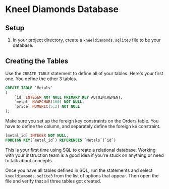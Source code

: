 # Kneel Diamonds Database

## Setup

1. In your project directory, create a `kneeldiamonds.sqlite3` file to be your database.

## Creating the Tables

Use the `CREATE TABLE` statement to define all of your tables. Here's your first one. You define the other 3 tables.

```sql
CREATE TABLE `Metals`
(
    `id` INTEGER NOT NULL PRIMARY KEY AUTOINCREMENT,
    `metal` NVARCHAR(160) NOT NULL,
    `price` NUMERIC(5,2) NOT NULL
);
```

Make sure you set up the foreign key constraints on the Orders table. You have to define the column, and separately define the foreign ke constraint.

```sql
[metal_id] INTEGER NOT NULL,
FOREIGN KEY(`metal_id`) REFERENCES `Metals`(`id`)
```

This is your first time using SQL to create a relational database. Working with your instruction team is a good idea if you're stuck on anything or need to talk about concepts.

Once you have all tables defined in SQL, run the statements and select `kneeldiamonds.sqlite3` from the list of options that appear. Then open the file and verify that all three tables got created.
